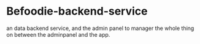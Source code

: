 # Befoodie-backend-service
an data backend service, and the admin panel to manager the whole thing on between the adminpanel and the app.
